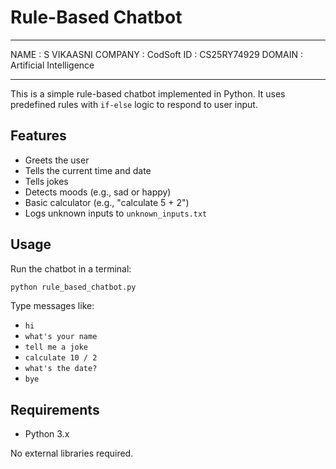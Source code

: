 # Rule-Based Chatbot

---

NAME        : S VIKAASNI
COMPANY     : CodSoft
ID          : CS25RY74929
DOMAIN      : Artificial Intelligence

---

This is a simple rule-based chatbot implemented in Python. It uses predefined rules with `if-else` logic to respond to user input.

## Features

- Greets the user
- Tells the current time and date
- Tells jokes
- Detects moods (e.g., sad or happy)
- Basic calculator (e.g., "calculate 5 + 2")
- Logs unknown inputs to `unknown_inputs.txt`

## Usage

Run the chatbot in a terminal:

```bash
python rule_based_chatbot.py
```

Type messages like:
- `hi`
- `what's your name`
- `tell me a joke`
- `calculate 10 / 2`
- `what's the date?`
- `bye`

## Requirements

- Python 3.x

No external libraries required.
